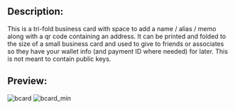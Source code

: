 ## Description: 

This is a tri-fold business card with space to add a name / alias / memo along with a qr code containing an address. It can be printed and folded to the size of a small business card and used to give to friends or associates so they have your wallet info (and payment ID where needed) for later. 
This is not meant to contain public keys.

## Preview:

![bcard](https://github.com/Satori-Nakamoto/Masari-Marketing/blob/master/Paper%20Wallets/Business%20Card/business_card_example.png)
![bcard_min](https://github.com/Satori-Nakamoto/Masari-Marketing/blob/master/Paper%20Wallets/Business%20Card/minimalistic_example.png)
&nbsp;
